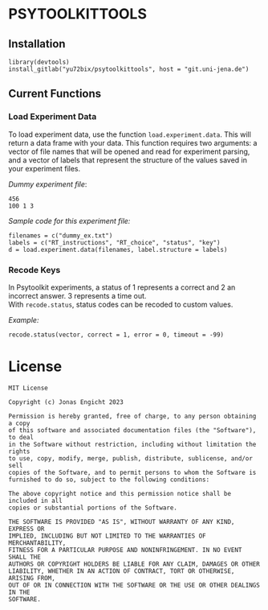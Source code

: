 # PSYTOOLKITTOOLS

## Installation

```{r}
library(devtools)
install_gitlab("yu72bix/psytoolkittools", host = "git.uni-jena.de")
```

## Current Functions

### Load Experiment Data

To load experiment data, use the function `load.experiment.data`. This will return a data frame with your data. This function requires two arguments: a vector of file names that will be opened and read for experiment parsing, and a vector of labels that represent the structure of the values saved in your experiment files.

*Dummy experiment file*:

    456
    100 1 3

*Sample code for this experiment file:*

```{r}
filenames = c("dummy_ex.txt")
labels = c("RT_instructions", "RT_choice", "status", "key")
d = load.experiment.data(filenames, label.structure = labels)
```

### Recode Keys

In Psytoolkit experiments, a status of 1 represents a correct and 2 an incorrect answer. 3 represents a time out.\
With `recode.status`, status codes can be recoded to custom values.

*Example:*

```{r}
recode.status(vector, correct = 1, error = 0, timeout = -99)
```

# License

    MIT License

    Copyright (c) Jonas Engicht 2023

    Permission is hereby granted, free of charge, to any person obtaining a copy
    of this software and associated documentation files (the "Software"), to deal
    in the Software without restriction, including without limitation the rights
    to use, copy, modify, merge, publish, distribute, sublicense, and/or sell
    copies of the Software, and to permit persons to whom the Software is
    furnished to do so, subject to the following conditions:

    The above copyright notice and this permission notice shall be included in all
    copies or substantial portions of the Software.

    THE SOFTWARE IS PROVIDED "AS IS", WITHOUT WARRANTY OF ANY KIND, EXPRESS OR
    IMPLIED, INCLUDING BUT NOT LIMITED TO THE WARRANTIES OF MERCHANTABILITY,
    FITNESS FOR A PARTICULAR PURPOSE AND NONINFRINGEMENT. IN NO EVENT SHALL THE
    AUTHORS OR COPYRIGHT HOLDERS BE LIABLE FOR ANY CLAIM, DAMAGES OR OTHER
    LIABILITY, WHETHER IN AN ACTION OF CONTRACT, TORT OR OTHERWISE, ARISING FROM,
    OUT OF OR IN CONNECTION WITH THE SOFTWARE OR THE USE OR OTHER DEALINGS IN THE
    SOFTWARE.
